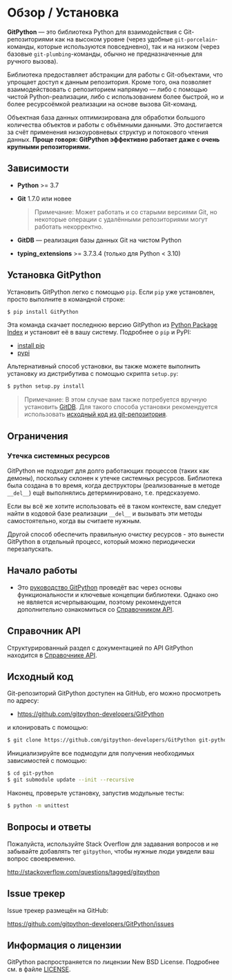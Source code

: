 # Обзор / Установка

**GitPython** — это библиотека Python для взаимодействия с Git-репозиториями как на высоком уровне (через удобные `git-porcelain`-команды, которые используются повседневно), так и на низком (через базовые `git-plumbing`-команды, обычно не предназначенные для ручного вызова).

Библиотека предоставляет абстракции для работы с Git-объектами, что упрощает доступ к данным репозитория. Кроме того, она позволяет взаимодействовать с репозиторием напрямую — либо с помощью чистой Python-реализации, либо с использованием более быстрой, но и более ресурсоёмкой реализации на основе вызова Git-команд.

Объектная база данных оптимизирована для обработки большого количества объектов и работы с объёмными данными. Это достигается за счёт применения низкоуровневых структур и потокового чтения данных. **Проще говоря: GitPython эффективно работает даже с очень крупными репозиториями.**

## Зависимости

- **Python** >= 3.7
- **Git** 1.7.0 или новее

  > Примечание: Может работать и со старыми версиями Git, но некоторые операции с удалёнными репозиториями могут работать некорректно.

- **GitDB** — реализация базы данных Git на чистом Python
- **typing_extensions** >= 3.7.3.4 (только для Python < 3.10)

## Установка GitPython

Установить GitPython легко с помощью `pip`. Если `pip` уже установлен, просто выполните в командной строке:

```bash
$ pip install GitPython
```

Эта команда скачает последнюю версию GitPython из [Python Package Index](https://pypi.org/project/GitPython/) и установит её в вашу систему. Подробнее о `pip` и PyPI:
- [install pip](https://pip.pypa.io/en/latest/installing.html)
- [pypi](https://pypi.python.org/pypi/GitPython)

Альтернативный способ установки, вы также можете выполнить установку из дистрибутива с помощью скрипта `setup.py`:

```bash
$ python setup.py install
```
  > Примечание: В этом случае вам также потребуется вручную установить [GitDB](https://pypi.python.org/pypi/gitdb). Для такого способа установки рекомендуется использовать [исходный код из git-репозитория](https://gitpython.readthedocs.io/en/stable/intro.html#source-code-label).

## Ограничения

### Утечка системных ресурсов

GitPython не подходит для долго работающих процессов (таких как демоны), поскольку склонен к утечке системных ресурсов. Библиотека была создана в то время, когда деструкторы (реализованные в методе `__del__`) ещё выполнялись детерминировано, т.е. предсказуемо.

Если вы всё же хотите использовать её в таком контексте, вам следует найти в кодовой базе реализации `__del__` и вызывать эти методы самостоятельно, когда вы считаете нужным.

Другой способ обеспечить правильную очистку ресурсов - это вынести GitPython в отдельный процесс, который можно периодически перезапускать.

## Начало работы

- Это [руководство GitPython](quick-start.md) проведёт вас через основы функциональности и ключевые концепции библиотеки. Однако оно не является исчерпывающим, поэтому рекомендуется дополнительно ознакомиться со [Справочником API](api-reference.md).

## Справочник API

Структурированный раздел с документацией по API GitPython находится в [Справочнике API](api-reference.md).

## Исходный код

Git-репозиторий GitPython доступен на GitHub, его можно просмотреть по адресу:

- <https://github.com/gitpython-developers/GitPython>

и клонировать с помощью:

```bash
$ git clone https://github.com/gitpython-developers/GitPython git-python
```

Инициализируйте все подмодули для получения необходимых зависимостей с помощью:

```bash
$ cd git-python
$ git submodule update --init --recursive
```

Наконец, проверьте установку, запустив модульные тесты:

```bash
$ python -m unittest
```

## Вопросы и ответы

Пожалуйста, используйте Stack Overflow для задавания вопросов и не забывайте добавлять тег `gitpython`, чтобы нужные люди увидели ваш вопрос своевременно.

<http://stackoverflow.com/questions/tagged/gitpython>

## Issue трекер

Issue трекер размещён на GitHub:

<https://github.com/gitpython-developers/GitPython/issues>

## Информация о лицензии

GitPython распространяется по лицензии New BSD License. Подробнее см. в файле [LICENSE](https://github.com/gitpython-developers/GitPython/blob/main/LICENSE).
